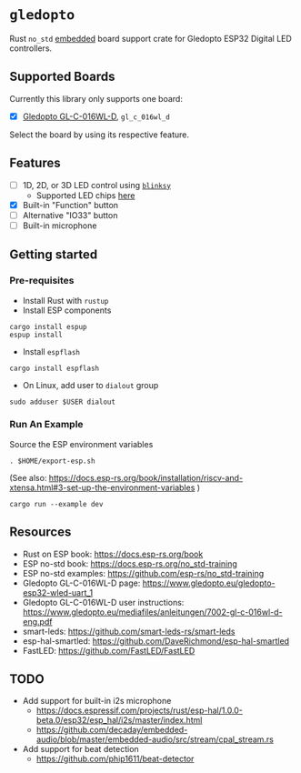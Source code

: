 # `gledopto`

Rust `no_std` [embedded](https://github.com/rust-embedded/awesome-embedded-rust) board support crate for Gledopto ESP32 Digital LED controllers.

## Supported Boards

Currently this library only supports one board:

- [x] [Gledopto GL-C-016WL-D](https://www.gledopto.eu/gledopto-esp32-wled-uart_1), `gl_c_016wl_d`

Select the board by using its respective feature.

## Features

- [ ] 1D, 2D, or 3D LED control using [`blinksy`](https://github.com/ahdinosaur/blinksy)
  - Supported LED chips [here](https://github.ahdinosaur/blinksy#supported-led-chips)
- [x] Built-in "Function" button
- [ ] Alternative "IO33" button
- [ ] Built-in microphone

## Getting started

### Pre-requisites

- Install Rust with `rustup`
- Install ESP components

```shell
cargo install espup
espup install
```

- Install `espflash`

```shell
cargo install espflash
```

- On Linux, add user to `dialout` group

```shell
sudo adduser $USER dialout
```

### Run An Example

Source the ESP environment variables

```shell
. $HOME/export-esp.sh
```

(See also: https://docs.esp-rs.org/book/installation/riscv-and-xtensa.html#3-set-up-the-environment-variables )

```shell
cargo run --example dev
```

## Resources

- Rust on ESP book: https://docs.esp-rs.org/book
- ESP no-std book: https://docs.esp-rs.org/no_std-training
- ESP no-std examples: https://github.com/esp-rs/no_std-training
- Gledopto GL-C-016WL-D page: https://www.gledopto.eu/gledopto-esp32-wled-uart_1
- Gledopto GL-C-016WL-D user instructions: https://www.gledopto.eu/mediafiles/anleitungen/7002-gl-c-016wl-d-eng.pdf
- smart-leds: https://github.com/smart-leds-rs/smart-leds
- esp-hal-smartled: https://github.com/DaveRichmond/esp-hal-smartled
- FastLED: https://github.com/FastLED/FastLED

## TODO

- Add support for built-in i2s microphone
  - https://docs.espressif.com/projects/rust/esp-hal/1.0.0-beta.0/esp32/esp_hal/i2s/master/index.html
  - https://github.com/decaday/embedded-audio/blob/master/embedded-audio/src/stream/cpal_stream.rs
- Add support for beat detection
  - https://github.com/phip1611/beat-detector
